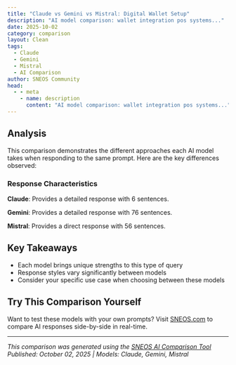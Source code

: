```yaml
---
title: "Claude vs Gemini vs Mistral: Digital Wallet Setup"
description: "AI model comparison: wallet integration pos systems..."
date: 2025-10-02
category: comparison
layout: Clean
tags:
  - Claude
  - Gemini
  - Mistral
  - AI Comparison
author: SNEOS Community
head:
  - - meta
    - name: description
      content: "AI model comparison: wallet integration pos systems..."
---
```


<ChatComparison
  title="Claude vs Gemini vs Mistral: Digital Wallet Setup"
  prompt="wallet integration pos systems"
  :responses='{
    "Claude": "# Wallet Integration in POS Systems\n\nDigital wallet integration has become essential for modern point-of-sale systems. Here\u0027s a comprehensive overview:\n\n## Popular Digital Wallets\n\n### Mobile Wallets\n- **Apple Pay** - iPhone/Apple Watch payments via NFC\n- **Google Pay** - Android device payments\n- **Samsung Pay** - Samsung devices (NFC \u002B MST technology)\n\n### Platform Wallets\n- **PayPal** - Online and in-store payments\n- **Amazon Pay** - Amazon ecosystem integration\n- **Venmo** - Peer-to-peer and merchant payments\n\n### Cryptocurrency Wallets\n- **Bitcoin/Lightning Network**\n- **Ethereum-based payments**\n- **Stablecoins** (USDC, USDT)\n\n## Integration Methods\n\n### 1. NFC/Contactless\n- Tap-to-pay functionality\n- Works with most smartphones\n- Fast transaction processing\n\n### 2. QR Code Scanning\n- Customer scans merchant QR code\n- Merchant scans customer payment code\n- Works without NFC hardware\n\n### 3. API Integration\n- Direct integration with wallet providers\n- Custom payment flows\n- Enhanced customer experience\n\n## Benefits\n\n### For Merchants\n- **Faster checkout** - Reduced transaction times\n- **Lower fraud risk** - Tokenized transactions\n- **Reduced cash handling** - Digital payments only\n- **Customer insights** - Enhanced analytics\n- **Cost savings** - Lower processing fees for some wallets\n\n### For Customers\n- **Convenience** - No need for physical cards/cash\n- **Security** - Biometric authentication\n- **Speed** - Quick tap-and-go payments\n- **Loyalty integration** - Automatic rewards tracking\n\n## Technical Requirements\n\n### Hardware\n- **NFC-enabled terminals** for contactless payments\n- **Camera/scanner** for QR code payments\n- **Tablet/smartphone** for app-based solutions\n\n### Software\n- **SDK integration** from wallet providers\n- **Payment gateway** compatibility\n- **Security compliance** (PCI DSS, tokenization)\n- **Real-time processing** capabilities\n\n## Popular POS Systems with Wallet Integration\n\n### Enterprise Solutions\n- **Square** - Comprehensive wallet support\n- **Shopify POS** - Multi-wallet integration\n- **Clover** - Extensive payment options\n- **Toast** - Restaurant-focused solutions\n\n### Small Business\n- **PayPal Here** - Native PayPal integration\n- **SumUp** - European market leader\n- **iZettle** - Simple setup and use\n\n## Implementation Considerations\n\n### Security\n- End-to-end encryption\n- Tokenization of payment data\n- Biometric authentication\n- Fraud detection systems\n\n### User Experience\n- Intuitive payment flow\n- Clear payment confirmation\n- Error handling and recovery\n- Multi-language support\n\n### Compliance\n- PCI DSS compliance\n- Regional regulations (GDPR, etc.)\n- Financial service requirements\n- Data protection standards\n\n## Future Trends\n\n### Emerging Technologies\n- **Central Bank Digital Currencies (CBDCs)**\n- **Biometric payments** (fingerprint, facial recognition)\n- **Voice-activated payments**\n- **IoT device payments**\n\n### Market Evolution\n- Increased adoption in emerging markets\n- Integration with loyalty programs\n- Social commerce integration\n- Cross-border payment solutions\n\nWould you like me to elaborate on any specific aspect of wallet integration or discuss implementation for a particular business type?",
    "Gemini": "Okay, let\u0027s break down wallet integration in POS (Point of Sale) systems.  This is a growing trend with significant implications for businesses and consumers.\n\n**What does \u0022Wallet Integration\u0022 mean in a POS System context?**\n\nWallet integration refers to a POS system\u0027s ability to accept payments made through digital wallets, also known as mobile wallets or e-wallets. Instead of paying with cash, credit cards, or checks, customers use their smartphones, smartwatches, or other devices to complete a transaction.\n\n**Types of Digital Wallets:**\n\n*   **Mobile Payment Apps:**\n    *   **Apple Pay:**  Apple\u0027s mobile payment system tied to Apple devices.\n    *   **Google Pay (formerly Android Pay):** Google\u0027s mobile payment system available on Android devices.\n    *   **Samsung Pay:**  Samsung\u0027s mobile payment system, often pre-installed on Samsung phones.\n*   **Merchant-Specific Wallets:**\n    *   Starbucks app, Walmart Pay, etc. These are wallets built specifically for use at a particular retailer.\n*   **QR Code Based Wallets:**\n    *   Alipay, WeChat Pay (popular in China, but gaining global presence).  These often rely on scanning QR codes displayed by the POS system.\n*   **Cryptocurrency Wallets:**\n    *   Some POS systems are beginning to accept Bitcoin and other cryptocurrencies through integrations with crypto wallets.\n*   **Buy Now, Pay Later (BNPL):**\n    *   Affirm, Klarna, Afterpay. While not technically \u0022wallets\u0022 in the traditional sense, they often integrate into the payment flow as an alternative payment method presented at the POS.\n\n**How Wallet Integration Works:**\n\n1.  **POS System Capability:**  The POS system (hardware and software) must be designed to support digital wallet payments.  This often involves:\n    *   **NFC (Near Field Communication) Reader:**  For Apple Pay, Google Pay, and Samsung Pay, the POS terminal needs an NFC reader to allow contactless payments.  The customer taps their phone near the reader.\n    *   **QR Code Scanner:**  For QR code-based wallets, the POS needs a scanner to read the QR code presented by the customer.  Alternatively, the POS can display a QR code that the customer scans with their phone.\n    *   **Software Integration:**  The POS software needs to be integrated with the various wallet providers. This can be done directly with each wallet provider or through a payment gateway that supports multiple wallets.\n2.  **Customer\u0027s Wallet Setup:** The customer needs to have a digital wallet app on their device and have added their payment information (credit cards, debit cards, bank accounts).\n3.  **The Transaction:**\n    *   **NFC:** Customer taps their device to the NFC reader on the POS terminal.\n    *   **QR Code:** Customer either scans a QR code displayed by the POS, or the POS scans the customer\u0027s QR code.\n    *   **App Integration:** In some cases, the customer selects the item/service, and then choose the payment method within merchant\u0027s app and this integrates with the POS.\n4.  **Authorization \u0026 Processing:** The POS system sends the payment information to the wallet provider or the payment gateway for authorization.  The wallet provider verifies the payment information and sends an approval or denial back to the POS.\n5.  **Completion:** If the transaction is approved, the POS system completes the sale and prints or sends a receipt to the customer.\n\n**Benefits of Wallet Integration for Businesses:**\n\n*   **Faster Checkout:**  Digital wallet payments are typically faster than traditional methods.\n*   **Improved Customer Experience:**  Many customers prefer the convenience of paying with their phones.  Offering this option can increase customer satisfaction.\n*   **Reduced Contact:** Contactless payments are more hygienic, which is especially important in the wake of the pandemic.\n*   **Increased Security:**  Digital wallets often use tokenization, which replaces sensitive card data with a unique \u0022token\u0022 to protect against fraud.\n*   **Loyalty Program Integration:**  Some digital wallets can be integrated with loyalty programs, allowing customers to earn rewards automatically.\n*   **Reach a Wider Customer Base:**  Some customers may prefer to use digital wallets over traditional payment methods, especially younger demographics.\n*   **Potential for Lower Transaction Fees:**  In some cases, digital wallet transactions may have lower processing fees than credit card payments, although this varies depending on the wallet provider and payment gateway.\n*   **Data \u0026 Insights:** POS systems integrated with wallets can provide valuable data on customer spending habits and preferences.\n\n**Benefits of Wallet Integration for Customers:**\n\n*   **Convenience:**  Pay with their phone or smartwatch, no need to carry cash or cards.\n*   **Speed:** Faster checkout experience.\n*   **Security:**  Tokenization protects card data.\n*   **Rewards \u0026 Loyalty:**  Automatic earning of loyalty points.\n*   **Contactless Payments:** More hygienic.\n*   **Easy Tracking:**  Transaction history is readily available in the wallet app.\n\n**Challenges of Wallet Integration for Businesses:**\n\n*   **Cost:**  Upgrading POS hardware and software can be expensive.\n*   **Integration Complexity:**  Integrating with multiple wallet providers can be technically challenging.\n*   **Compatibility:**  Not all POS systems are compatible with all digital wallets.\n*   **Training:**  Staff needs to be trained on how to use the new system.\n*   **Customer Adoption:**  Not all customers are comfortable using digital wallets.\n*   **Security Concerns:**  While digital wallets are generally secure, businesses need to be aware of potential security risks, such as fraud.\n*   **Dependence on Technology:** If the POS system or the customer\u0027s device malfunctions, it can disrupt the payment process.\n\n**Factors to Consider When Choosing a POS System with Wallet Integration:**\n\n*   **Supported Wallets:**  Make sure the POS system supports the digital wallets that your customers are most likely to use.\n*   **Hardware Requirements:**  Check the hardware requirements (NFC reader, QR code scanner) and ensure that your current POS hardware is compatible or if you need to upgrade.\n*   **Integration Complexity:**  Assess the ease of integration with your existing systems.\n*   **Security:**  Choose a POS system with robust security features to protect against fraud.\n*   **Cost:**  Compare the costs of different POS systems, including hardware, software, and transaction fees.\n*   **Reporting \u0026 Analytics:**  Look for a POS system that provides comprehensive reporting and analytics on wallet payments.\n*   **Customer Support:**  Choose a provider with good customer support to help you with any issues that may arise.\n\n**Popular POS Systems with Wallet Integration:**\n\nMany popular POS systems offer wallet integration. Here are a few examples:\n\n*   **Square:**  Supports Apple Pay, Google Pay, and Samsung Pay.\n*   **Shopify POS:** Supports Apple Pay, Google Pay, and Shop Pay.\n*   **Toast:**  Supports Apple Pay, Google Pay, and Samsung Pay (popular for restaurants).\n*   **Lightspeed:**  Supports Apple Pay.\n*   **Clover:**  Supports Apple Pay, Google Pay, Samsung Pay, and others through its app marketplace.\n*   **Revel Systems:** Supports Apple Pay.\n*   **NCR Aloha:** Supports Apple Pay and Google Pay (popular for restaurants).\n*   **Vend:**  Supports Apple Pay and Google Pay.\n\n**In conclusion, wallet integration is becoming increasingly important for POS systems.  By offering digital wallet payment options, businesses can improve the customer experience, reduce checkout times, and enhance security.  However, it\u0027s important to carefully consider the costs, challenges, and compatibility issues before implementing wallet integration.**  Make sure to research and choose a POS system that meets your specific business needs and the preferences of your customers.\n",
    "Mistral": "Integrating a wallet with a Point of Sale (POS) system can streamline transactions, enhance customer experience, and provide additional payment options. Here\u2019s a step-by-step guide to integrating a wallet with a POS system:\n\n### 1. Define Requirements\n- **Identify Wallet Types**: Determine which types of wallets you want to integrate (e.g., mobile wallets like Apple Pay, Google Pay, Samsung Pay, or cryptocurrency wallets).\n- **POS System Compatibility**: Ensure that your POS system supports wallet integration.\n- **Security Requirements**: Understand the security protocols needed to protect customer data.\n\n### 2. Choose a Payment Gateway\n- **Select a Payment Gateway**: Choose a payment gateway that supports the wallets you want to integrate. Popular options include Stripe, PayPal, Square, and Adyen.\n- **API Documentation**: Review the API documentation provided by the payment gateway to understand the integration process.\n\n### 3. Set Up the POS System\n- **Hardware Requirements**: Ensure your POS hardware (e.g., terminals, scanners) is compatible with wallet transactions.\n- **Software Configuration**: Configure your POS software to accept wallet payments. This may involve updating the software or installing plugins.\n\n### 4. Integrate the Wallet\n- **API Integration**: Use the payment gateway\u2019s API to integrate the wallet with your POS system. This typically involves:\n  - **Authentication**: Set up authentication tokens or API keys.\n  - **Transaction Processing**: Implement endpoints for processing transactions.\n  - **Error Handling**: Ensure robust error handling for failed transactions.\n- **SDKs and Libraries**: Utilize SDKs (Software Development Kits) and libraries provided by the payment gateway to simplify the integration process.\n\n### 5. Testing\n- **Sandbox Environment**: Use the payment gateway\u2019s sandbox environment to test the integration without processing real transactions.\n- **User Testing**: Conduct user testing to ensure the integration works seamlessly and provides a good user experience.\n- **Security Testing**: Perform security testing to ensure that customer data is protected.\n\n### 6. Deployment\n- **Go Live**: Once testing is complete, deploy the integration to your live POS system.\n- **Monitoring**: Continuously monitor the system for any issues and ensure smooth transaction processing.\n\n### 7. Training and Support\n- **Staff Training**: Train your staff on how to use the new wallet integration features.\n- **Customer Support**: Provide support to customers who may have questions or issues with using their wallets.\n\n### 8. Compliance and Security\n- **PCI-DSS Compliance**: Ensure that your POS system complies with PCI-DSS (Payment Card Industry Data Security Standard) requirements.\n- **Data Encryption**: Implement data encryption to protect sensitive information.\n- **Regular Updates**: Keep your POS system and payment gateway software up to date to address any security vulnerabilities.\n\n### Example Integration Steps\n\n#### Using Stripe for Apple Pay Integration\n1. **Sign Up for Stripe**: Create an account on Stripe.\n2. **API Keys**: Obtain your API keys from the Stripe dashboard.\n3. **POS Software**: Update your POS software to include Stripe\u2019s SDK.\n4. **Apple Pay Setup**: Follow Stripe\u2019s documentation to set up Apple Pay.\n5. **Testing**: Use Stripe\u2019s test environment to ensure the integration works.\n6. **Deployment**: Deploy the integration to your live POS system.\n\n### Benefits of Wallet Integration\n- **Convenience**: Customers can pay quickly and easily using their mobile devices.\n- **Security**: Wallet transactions often include additional layers of security, such as biometric authentication.\n- **Customer Loyalty**: Offering multiple payment options can enhance customer loyalty and satisfaction.\n\n### Challenges\n- **Technical Complexity**: Integration can be technically complex and may require specialized knowledge.\n- **Cost**: There may be additional costs associated with payment gateway fees and POS system upgrades.\n- **Security Risks**: Ensuring the security of transactions and customer data is crucial.\n\nBy following these steps, you can successfully integrate a wallet with your POS system, providing a more flexible and secure payment option for your customers."
  }'
  published-date="08:30"
/>

## Analysis

This comparison demonstrates the different approaches each AI model takes when responding to the same prompt. Here are the key differences observed:

### Response Characteristics

**Claude**: Provides a detailed response with 6 sentences. 

**Gemini**: Provides a detailed response with 76 sentences. 

**Mistral**: Provides a direct response with 56 sentences. 

## Key Takeaways

- Each model brings unique strengths to this type of query
- Response styles vary significantly between models
- Consider your specific use case when choosing between these models

## Try This Comparison Yourself

Want to test these models with your own prompts? Visit [SNEOS.com](https://sneos.com) to compare AI responses side-by-side in real-time.

---

*This comparison was generated using the [SNEOS AI Comparison Tool](https://sneos.com)*
*Published: October 02, 2025 | Models: Claude, Gemini, Mistral*
